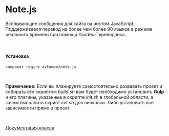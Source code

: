 # Note.js

Всплывающие сообщения для сайта на чистом JavaScript. Поддерживаеся перевод на более чем более 90 языков в режиме реального времени при помощи Yandex.Переводчика.

<br>

#### Установка

``
composer reqire avtomon/note.js
``

<br>

<b>Примечание:</b> 
Если вы планируете самостоятельно развавать проект и собирать его скриптом <i>build.sh</i> вам будет необходимо установить <b>Gulp</b> и его плагины, указанные в скрипте <i>init.sh</i> в глобальной области, а зачем выполнить скрипт <i>init.sh</i> для линковки. Либо установить все зависимости прямо в проект.

<br>

[Документация класса](docs_ru)